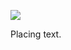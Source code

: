 ![](https://db-feed.s3.amazonaws.com/legacy/gif_2020_05_08_20_43_15@4x-1588985234718.gif)

Placing text.
